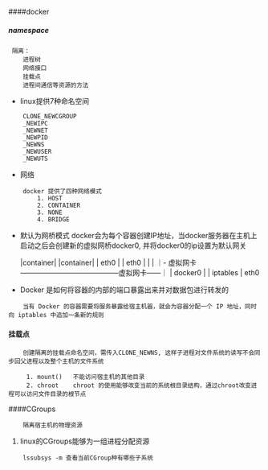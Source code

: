 ####docker

##### namespace
```text
 隔离：   
    进程树
    网络接口
    挂载点
    进程间通信等资源的方法
```

* linux提供7种命名空间
```text
    CLONE_NEWCGROUP
    _NEWIPC
    _NEWNET
    _NEWPID
    _NEWNS
    _NEWUSER
    _NEWUTS
```
* 网络
```text
    docker 提供了四种网络模式
        1. HOST
        2. CONTAINER
        3. NONE
        4. BRIDGE
```
* 默认为网桥模式
    docker会为每个容器创建IP地址，当docker服务器在主机上启动之后会创建新的虚拟网桥docker0, 并将docker0的ip设置为默认网关
    
    |container|          |container|
    |   eth0  |          |   eth0  |
         |
         |
    ｜- 虚拟网卡——————————————虚拟网卡——｜
    |            docker0              |
                   |
                iptables
                   |
                  eth0
                  
* Docker 是如何将容器的内部的端口暴露出来并对数据包进行转发的
```text
    当有 Docker 的容器需要将服务暴露给宿主机器，就会为容器分配一个 IP 地址，同时向 iptables 中追加一条新的规则
```

#### 挂载点
```text
    创建隔离的挂载点命名空间，需传入CLONE_NEWNS, 这样子进程对文件系统的读写不会同步回父进程以及整个主机的文件系统
     
     1. mount()   不能访问宿主机的其他目录
     2. chroot    chroot 的使用能够改变当前的系统根目录结构，通过chroot改变进程可以访问文件目录的根节点
```

####CGroups
```text
    隔离宿主机的物理资源
```
1. linux的CGroups能够为一组进程分配资源
```text
    lssubsys -m 查看当前CGroup种有哪些子系统
```